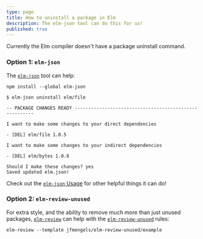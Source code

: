 ```yaml
---
type: page
title: How to uninstall a package in Elm
description: The elm-json tool can do this for us!
published: true
---
```


Currently the Elm compiler doesn't have a package uninstall command.

### Option 1: `elm-json`

The [`elm-json`](https://github.com/zwilias/elm-json) tool can help:

```
npm install --global elm-json

$ elm-json uninstall elm/file

-- PACKAGE CHANGES READY -------------------------------------------------------

I want to make some changes to your direct dependencies

- [DEL] elm/file 1.0.5

I want to make some changes to your indirect dependencies

- [DEL] elm/bytes 1.0.8

Should I make these changes? yes
Saved updated elm.json!
```

Check out the [`elm-json` Usage](https://github.com/zwilias/elm-json#usage) for other helpful things it can do!


### Option 2: `elm-review-unused`

For extra style, and the ability to remove much more than just unused packages, [`elm-review`](https://package.elm-lang.org/packages/jfmengels/elm-review/latest/) can help with the [`elm-review-unused`](https://package.elm-lang.org/packages/jfmengels/elm-review-unused/latest/) rules:

```
elm-review --template jfmengels/elm-review-unused/example
```
